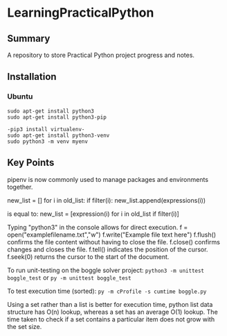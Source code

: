 # LearningPracticalPython
## Summary
A repository to store Practical Python project progress and notes.

## Installation
### Ubuntu
```
sudo apt-get install python3  
sudo apt-get install python3-pip  

-pip3 install virtualenv- 
sudo apt-get install python3-venv
sudo python3 -m venv myenv
```
## Key Points

pipenv is now commonly used to manage packages and environments together.

new_list = []
for i in old_list:
    if filter(i):
        new_list.append(expressions(i))

is equal to:
new_list = [expression(i) for i in old_list if filter(i)]

Typing "python3" in the console allows for direct execution.
f = open("examplefilename.txt","w")
f.write("Example file text here")
f.flush()  confirms the file content without having to close the file.
f.close() confirms changes and closes the file.
f.tell() indicates the position of the cursor.
f.seek(0) returns the cursor to the start of the document.

To run unit-testing on the boggle solver project:
```python3 -m unittest boggle_test```
or
```py -m unittest boggle_test```

To test execution time (sorted):
```py -m cProfile -s cumtime boggle.py```

Using a set rather than a list is better for execution time, python list data structure has O(n) lookup, whereas a set has an average O(1) lookup. The time taken to check if a set contains a particular item does not grow with the set size.